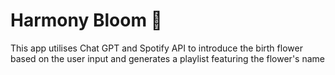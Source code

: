 # Harmony Bloom 🌷
This app utilises Chat GPT and Spotify API to introduce the birth flower based on the user input and generates a playlist featuring the flower's name

